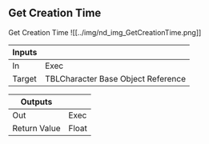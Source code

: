 ## Get Creation Time
Get Creation Time
![[../img/nd_img_GetCreationTime.png]]

|Inputs||
|--|--|
| In | Exec |
| Target | TBLCharacter Base Object Reference |

|Outputs||
|--|--|
| Out | Exec |
| Return Value | Float |
